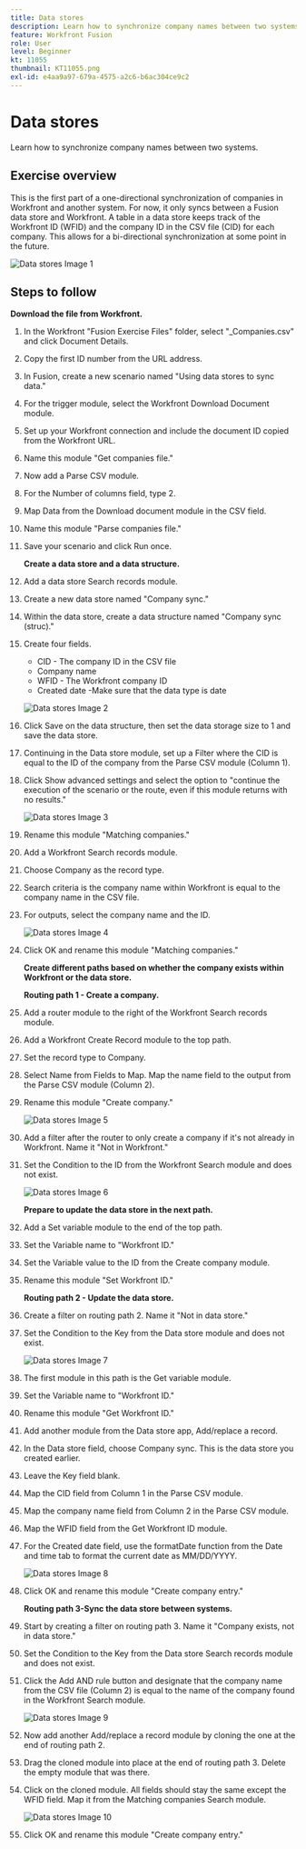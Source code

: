 ```yaml
---
title: Data stores
description: Learn how to synchronize company names between two systems. (Should be between 60 and 160 characters, but is 59 characters)
feature: Workfront Fusion
role: User
level: Beginner
kt: 11055
thumbnail: KT11055.png
exl-id: e4aa9a97-679a-4575-a2c6-b6ac304ce9c2
---
```

# Data stores

Learn how to synchronize company names between two systems.

## Exercise overview

This is the first part of a one-directional synchronization of companies in Workfront and another system. For now, it only syncs between a Fusion data store and Workfront. A table in a data store keeps track of the Workfront ID (WFID) and the company ID in the CSV file (CID) for each company. This allows for a bi-directional synchronization at some point in the future.

   ![Data stores Image 1](../12-exercises/assets/data-stores-walkthrough-1.png)

## Steps to follow

   **Download the file from Workfront.**

1. In the Workfront "Fusion Exercise Files" folder, select "_Companies.csv" and click Document Details.
1. Copy the first ID number from the URL address.
1. In Fusion, create a new scenario named "Using data stores to sync data."
1. For the trigger module, select the Workfront Download Document module.
1. Set up your Workfront connection and include the document ID copied from the Workfront URL.
1. Name this module "Get companies file."
1. Now add a Parse CSV module.
1. For the Number of columns field, type 2.
1. Map Data from the Download document module in the CSV field.
1. Name this module "Parse companies file."
1. Save your scenario and click Run once.

   **Create a data store and a data structure.**

1. Add a data store Search records module.
1. Create a new data store named "Company sync."
1. Within the data store, create a data structure named "Company sync (struc)."
1. Create four fields.
 
   + CID - The company ID in the CSV file
   + Company name
   + WFID - The Workfront company ID
   + Created date -Make sure that the data type is date

   ![Data stores Image 2](../12-exercises/assets/data-stores-walkthrough-2.png)

1. Click Save on the data structure, then set the data storage size to 1 and save the data store.
1. Continuing in the Data store module, set up a Filter where the CID is equal to the ID of the company from the Parse CSV module (Column 1).
1. Click Show advanced settings and select the option to "continue the execution of the scenario or the route, even if this module returns with no results."

   ![Data stores Image 3](../12-exercises/assets/data-stores-walkthrough-3.png)

1. Rename this module "Matching companies."
1. Add a Workfront Search records module.
1. Choose Company as the record type.
1. Search criteria is the company name within Workfront is equal to the company name in the CSV file.
1. For outputs, select the company name and the ID.

   ![Data stores Image 4](../12-exercises/assets/data-stores-walkthrough-4.png)

1. Click OK and rename this module "Matching companies."

   **Create different paths based on whether the company exists within Workfront or the data store.**

   **Routing path 1 - Create a company.**

1. Add a router module to the right of the Workfront Search records module.
1. Add a Workfront Create Record module to the top path.
1. Set the record type to Company.
1. Select Name from Fields to Map. Map the name field to the output from the Parse CSV module (Column 2).
1. Rename this module "Create company."

   ![Data stores Image 5](../12-exercises/assets/data-stores-walkthrough-5.png)

1. Add a filter after the router to only create a company if it's not already in Workfront. Name it "Not in Workfront."
1. Set the Condition to the ID from the Workfront Search module and does not exist.

   ![Data stores Image 6](../12-exercises/assets/data-stores-walkthrough-6.png)

   **Prepare to update the data store in the next path.**

1. Add a Set variable module to the end of the top path.
1. Set the Variable name to "Workfront ID."
1. Set the Variable value to the ID from the Create company module.
1. Rename this module "Set Workfront ID."

   **Routing path 2 - Update the data store.**

1. Create a filter on routing path 2. Name it "Not in data store."

1. Set the Condition to the Key from the Data store module and does not exist.

   ![Data stores Image 7](../12-exercises/assets/data-stores-walkthrough-7.png)

1. The first module in this path is the Get variable module.
1. Set the Variable name to "Workfront ID."
1. Rename this module "Get Workfront ID."
1. Add another module from the Data store app, Add/replace a record.
1. In the Data store field, choose Company sync. This is the data store you created earlier.
1. Leave the Key field blank.
1. Map the CID field from Column 1 in the Parse CSV module.
1. Map the company name field from Column 2 in the Parse CSV module.
1. Map the WFID field from the Get Workfront ID module.
1. For the Created date field, use the formatDate function from the Date and time tab to format the current date as MM/DD/YYYY.

   ![Data stores Image 8](../12-exercises/assets/data-stores-walkthrough-8.png)

1. Click OK and rename this module "Create company entry."

   **Routing path 3-Sync the data store between systems.**

1. Start by creating a filter on routing path 3. Name it "Company exists, not in data store."
1. Set the Condition to the Key from the Data store Search records module and does not exist.
1. Click the Add AND rule button and designate that the company name from the CSV file (Column 2) is equal to the name of the company found in the Workfront Search module.

   ![Data stores Image 9](../12-exercises/assets/data-stores-walkthrough-9.png)

1. Now add another Add/replace a record module by cloning the one at the end of routing path 2.
1. Drag the cloned module into place at the end of routing path 3. Delete the empty module that was there.
1. Click on the cloned module. All fields should stay the same except the WFID field. Map it from the Matching companies Search module.

   ![Data stores Image 10](../12-exercises/assets/data-stores-walkthrough-10.png)

1. Click OK and rename this module "Create company entry."
